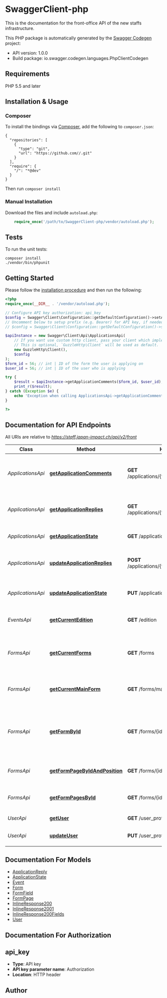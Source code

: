 # SwaggerClient-php
This is the documentation for the front-office API of the new staffs infrastructure.

This PHP package is automatically generated by the [Swagger Codegen](https://github.com/swagger-api/swagger-codegen) project:

- API version: 1.0.0
- Build package: io.swagger.codegen.languages.PhpClientCodegen

## Requirements

PHP 5.5 and later

## Installation & Usage
### Composer

To install the bindings via [Composer](http://getcomposer.org/), add the following to `composer.json`:

```
{
  "repositories": [
    {
      "type": "git",
      "url": "https://github.com//.git"
    }
  ],
  "require": {
    "/": "*@dev"
  }
}
```

Then run `composer install`

### Manual Installation

Download the files and include `autoload.php`:

```php
    require_once('/path/to/SwaggerClient-php/vendor/autoload.php');
```

## Tests

To run the unit tests:

```
composer install
./vendor/bin/phpunit
```

## Getting Started

Please follow the [installation procedure](#installation--usage) and then run the following:

```php
<?php
require_once(__DIR__ . '/vendor/autoload.php');

// Configure API key authorization: api_key
$config = Swagger\Client\Configuration::getDefaultConfiguration()->setApiKey('Authorization', 'YOUR_API_KEY');
// Uncomment below to setup prefix (e.g. Bearer) for API key, if needed
// $config = Swagger\Client\Configuration::getDefaultConfiguration()->setApiKeyPrefix('Authorization', 'Bearer');

$apiInstance = new Swagger\Client\Api\ApplicationsApi(
    // If you want use custom http client, pass your client which implements `GuzzleHttp\ClientInterface`.
    // This is optional, `GuzzleHttp\Client` will be used as default.
    new GuzzleHttp\Client(),
    $config
);
$form_id = 56; // int | ID of the form the user is applying on
$user_id = 56; // int | ID of the user who is applying

try {
    $result = $apiInstance->getApplicationComments($form_id, $user_id);
    print_r($result);
} catch (Exception $e) {
    echo 'Exception when calling ApplicationsApi->getApplicationComments: ', $e->getMessage(), PHP_EOL;
}

?>
```

## Documentation for API Endpoints

All URIs are relative to *https://staff.japan-impact.ch/api/v2/front*

Class | Method | HTTP request | Description
------------ | ------------- | ------------- | -------------
*ApplicationsApi* | [**getApplicationComments**](docs/Api/ApplicationsApi.md#getapplicationcomments) | **GET** /applications/{formId}/comments/{userId} | Returns all the public comments made on this application
*ApplicationsApi* | [**getApplicationReplies**](docs/Api/ApplicationsApi.md#getapplicationreplies) | **GET** /applications/{formId}/replies/{userId} | Returns the current content of an application
*ApplicationsApi* | [**getApplicationState**](docs/Api/ApplicationsApi.md#getapplicationstate) | **GET** /applications/{formId}/state/{userId} | Returns the state of an application
*ApplicationsApi* | [**updateApplicationReplies**](docs/Api/ApplicationsApi.md#updateapplicationreplies) | **POST** /applications/{formId}/replies/{userId} | Sends some replies to add to the application.
*ApplicationsApi* | [**updateApplicationState**](docs/Api/ApplicationsApi.md#updateapplicationstate) | **PUT** /applications/{formId}/state/{userId} | Updates the state of an application
*EventsApi* | [**getCurrentEdition**](docs/Api/EventsApi.md#getcurrentedition) | **GET** /edition | Returns the current active event
*FormsApi* | [**getCurrentForms**](docs/Api/FormsApi.md#getcurrentforms) | **GET** /forms | Returns all the forms of the currently active events
*FormsApi* | [**getCurrentMainForm**](docs/Api/FormsApi.md#getcurrentmainform) | **GET** /forms/main_form | Returns the main form of the current edition
*FormsApi* | [**getFormById**](docs/Api/FormsApi.md#getformbyid) | **GET** /forms/{id} | Returns the requested form, regardless of whether the edition is active or not
*FormsApi* | [**getFormPageByIdAndPosition**](docs/Api/FormsApi.md#getformpagebyidandposition) | **GET** /forms/{id}/pages/{pageNum} | Returns a specific page in the form
*FormsApi* | [**getFormPagesById**](docs/Api/FormsApi.md#getformpagesbyid) | **GET** /forms/{id}/pages | Returns the list of pages of a given form
*UserApi* | [**getUser**](docs/Api/UserApi.md#getuser) | **GET** /user_profile/{userId} | Returns a user profile
*UserApi* | [**updateUser**](docs/Api/UserApi.md#updateuser) | **PUT** /user_profile/{userId} | Creates or updates a user profile


## Documentation For Models

 - [ApplicationReply](docs/Model/ApplicationReply.md)
 - [ApplicationState](docs/Model/ApplicationState.md)
 - [Event](docs/Model/Event.md)
 - [Form](docs/Model/Form.md)
 - [FormField](docs/Model/FormField.md)
 - [FormPage](docs/Model/FormPage.md)
 - [InlineResponse200](docs/Model/InlineResponse200.md)
 - [InlineResponse2001](docs/Model/InlineResponse2001.md)
 - [InlineResponse200Fields](docs/Model/InlineResponse200Fields.md)
 - [User](docs/Model/User.md)


## Documentation For Authorization


## api_key

- **Type**: API key
- **API key parameter name**: Authorization
- **Location**: HTTP header


## Author




